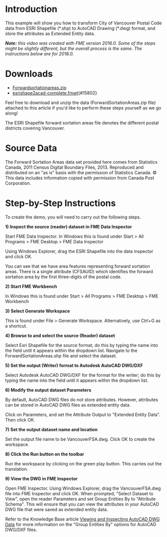 

Introduction
============

This example will show you how to transform City of Vancouver Postal
Code data from ESRI Shapefile (\*.shp) to AutoCAD Drawing (\*.dwg)
format, and store the attributes as Extended Entity data.

***Note:** this video was created with FME version 2016.0. Some of the
steps might be slightly different, but the overall process is the same.
The instructions below are for 2018.0.*

Downloads
=========

-   [Forwardsortationareas.zip](https://knowledge.safe.com/storage/attachments/716-forwardsortationareas.zip)
-   [esrishape2acad-complete.fmwt](https://knowledge.safe.com/storage/attachments/15802-esrishape2acad-complete.fmwt){#15802}

Feel free to download and unzip the data (ForwardSortationAreas.zip
file) attached to this article if you\'d like to perform these steps
yourself as we go along!

The ESRI Shapefile forward sortation areas file denotes the different
postal districts covering Vancouver.

Source Data
===========

The Forward Sortation Areas data set provided here comes from Statistics
Canada, 2011 Census Digital Boundary Files, 2013. Reproduced and
distributed on an \"as is\" basis with the permission of Statistics
Canada. © This data includes information copied with permission from
Canada Post Corporation.

Step-by-Step Instructions
=========================

To create the demo, you will need to carry out the following steps.

**1) Inspect the source (reader) dataset in FME Data Inspector**

Start FME Data Inspector. In Windows this is found under Start \> All
Programs \> FME Desktop \> FME Data Inspector

Using Windows Explorer, drag the ESRI Shapefile into the data inspector
and click OK.

You can see that we have area features representing forward sortation
areas. There is a single attribute (CFSAUID) which identifies the
forward sortation area by the first three-digits of the postal code.

**2) Start FME Workbench**

In Windows this is found under Start \> All Programs \> FME Desktop \>
FME Workbench

**3) Select Generate Workspace**

This is found under File \> Generate Workspace. Alternatively, use
Ctrl+G as a shortcut.

**4) Browse to and select the source (Reader) dataset**

Select Esri Shapefile for the source format; do this by typing the name
into the field until it appears within the dropdown list. Navigate to
the ForwardSortationAreas.shp file and select the dataset.

**5) Set the output (Writer) format to Autodesk AutoCAD DWG/DXF**

Select Autodesk AutoCAD DWG/DXF for the format for the writer; do this
by typing the name into the field until it appears within the dropdown
list.

**6) Modify the output dataset Parameters**

By default, AutoCAD DWG files do not store attributes. However,
attributes can be stored in AutoCAD DWG files as extended entity data.

Click on Parameters, and set the Attribute Output to "Extended Entity
Data". Then click OK.

**7) Set the output dataset name and location**

Set the output file name to be VancouverFSA.dwg. Click OK to create the
workspace.

**8) Click the Run button on the toolbar**

Run the workspace by clicking on the green play button. This carries out
the translation.

**9) View the DWG in FME Inspector**

Open FME Inspector. Using Windows Explorer, drag the VancouverFSA.dwg
file into FME Inspector and click OK. When prompted, "Select Dataset to
View", open the reader Parameters and set Group Entities By to
"Attribute Schema". This will ensure that you can view the attributes in
your AutoCAD DWG file that were saved as extended entity data.

Refer to the Knowledge Base article [Viewing and Inspecting AutoCAD DWG
Data](https://knowledge.safe.com/articles/22435/getting-started-with-autocad-and-fme-reader-parame.html)
for more information on the "Group Entities By" options for AutoCAD
DWG/DXF files.


